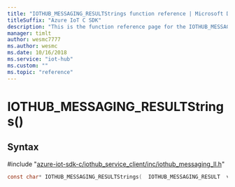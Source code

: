 ```yaml
---                             
title: "IOTHUB_MESSAGING_RESULTStrings function reference | Microsoft Docs" 
titleSuffix: "Azure IoT C SDK"            
description: "This is the function reference page for the IOTHUB_MESSAGING_RESULTStrings() function in the Azure IoT C SDK. This SDK is used with Azure IoT Hub and Azure IoT Hub Device Provisioning Service"            
manager: timlt                 
author: wesmc7777              
ms.author: wesmc               
ms.date: 10/16/2018                    
ms.service: "iot-hub"             
ms.custom: ""                
ms.topic: "reference"        
---                            
```


# IOTHUB_MESSAGING_RESULTStrings()

## Syntax

\#include "[azure-iot-sdk-c/iothub_service_client/inc/iothub_messaging_ll.h](../iothub-messaging-ll-h.md)"  
```C
const char* IOTHUB_MESSAGING_RESULTStrings(  IOTHUB_MESSAGING_RESULT  value);
```

